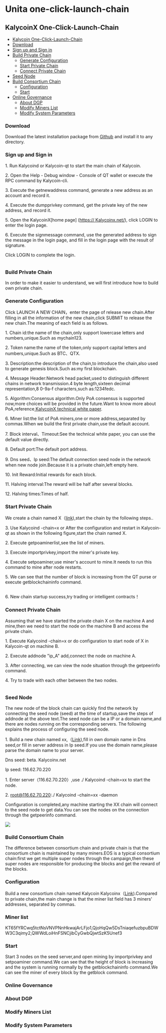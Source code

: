 # Unita one-click-launch-chain

## **KalycoinX One-Click-Launch-Chain**



* [Kalycoin One-Click-Launch-Chain](https://docs.kalycoin.io/unita-one-click-launch-chain)
* [Download](https://docs.kalycoin.io/unita-one-click-launch-chain#download)
* [Sign up and Sign in](https://docs.kalycoin.io/unita-one-click-launch-chain)
* [Build Private Chain](https://docs.kalycoin.io/unita-one-click-launch-chain)
  * [Generate Configuration](https://docs.kalycoin.io/unita-one-click-launch-chain)
  * [Start Private Chain](https://docs.kalycoin.io/unita-one-click-launch-chain)
  * [Connect Private Chain](https://docs.kalycoin.io/unita-one-click-launch-chain)
* [Seed Node](https://docs.kalycoin.io/unita-one-click-launch-chain)
* [Build Consortium Chain](https://docs.kalycoin.io/unita-one-click-launch-chain)
  * [Configuration](https://docs.kalycoin.io/unita-one-click-launch-chain)
  * [Start](https://docs.kalycoin.io/unita-one-click-launch-chain)
* [Online Governance](https://docs.kalycoin.io/unita-one-click-launch-chain)
  * [About DGP](https://docs.kalycoin.io/unita-one-click-launch-chain)
  * [Modify Miners List](https://docs.kalycoin.io/unita-one-click-launch-chain)
  * [Modify System Parameters](https://docs.kalycoin.io/unita-one-click-launch-chain)



### **Download**

Download the latest installation package from [Github](https://github.com/KalyCoinProject) and install it to any directory.

### **Sign up and Sign in**

1\.    Run Kalycoind or Kalycoin-qt to start the main chain of Kalycoin.

2\.    Open the Help - Debug window - Console of QT wallet or execute the RPC command by Kalycoin-cli.

3\.    Execute the getnewaddress command, generate a new address as an account and record it.

4\.    Execute the dumpprivkey command, get the private key of the new address, and record it.

5\.    Open the KalycoinX\[home page] ([https:// Kalycoinx.net/](https://kalycoinx.net)), click LOGIN to enter the login page.

6\.    Execute the signmessage command, use the generated address to sign the message in the login page, and fill in the login page with the result of signature.

Click LOGIN to complete the login.&#x20;

<figure><img src=".gitbook/assets/imagen (22).png" alt=""><figcaption></figcaption></figure>

### **Build Private Chain**

In order to make it easier to understand, we will first introduce how to build own private chain.

### **Generate Configuration**

Click LAUNCH A NEW CHAIN，enter the page of release new chain.After filling in all the information of the new chain,click SUBMIT to release the new chain.The meaning of each field is as follows.

1\.    Chain id:the name of the chain,only support lowercase letters and numbers,unique.Such as mychain123.

2\.    Token name:the name of the token,only support capital letters and numbers,unique.Such as BTC、QTX.

3\.    Description:the description of the chain,to introduce the chain,also used to generate genesis block.Such as:my first blockchain.

4\.    Message Header:Network head packet,used to distinguish different chains in network transmission.4 byte length,sixteen decimal representation,8 0-9a-f characters,such as:1234fedc.

5\.    Algorithm:Consensus algorithm.Only PoA consensus is supported now,more choices will be provided in the future.Want to know more about PoA,reference[ KalycoinX technical white paper](https://docs.kalycoin.io/zh/Technical-White-Paper-for-QtumX/).

6\.    Miner list:the list of PoA miners,one or more address,separated by commas.When we build the first private chain,use the default account.

7\.    Block interval、Timeout:See the technical white paper, you can use the default value directly.

8\.    Default port:The default port address.

9\.    Dns seed、Ip seed:The default connection seed node in the network when new node join.Because it is a private chain,left empty here.

10\. Init Reward:Initial rewards for each block.

11\. Halving interval:The reward will be half after several blocks.

12\. Halving times:Times of half.

### **Start Private Chain**

We create a chain named X（[link](https://kalycoinx.net/#/chain/view?chainId=xx)),start the chain by the following steps..

3\.  Use Kalycoind -chain=x or After the configuration and restart in Kalycoin-qt as shown in the following figure,start the chain named X.&#x20;

2\.    Execute getpoaminerlist,see the list of miners.

3\.    Execute importprivkey,import the miner's private key.

4\.    Execute setpoaminer,use miner's account to mine.It needs to run this command to mine after node restarts.&#x20;



5\. We can see that the number of block is increasing from the QT purse or execute getblockchaininfo command.

<figure><img src=".gitbook/assets/imagen (10).png" alt=""><figcaption></figcaption></figure>

6\.    New chain startup success,try trading or intelligent contracts！

### **Connect Private Chain**

Assuming that we have started the private chain X on the machine A and mine,then we need to start the node on the machine B and access the private chain.

1\.    Execute Kalycoind -chain=x or do configuration to start node of X in Kalycoin-qt on machine B.

2\.    Execute addnode "ip\_A" add,connect the node on machine A.

3\.    After connecting, we can view the node situation through the getpeerinfo command.

4\.  Try to trade with each other between the two nodes.

<figure><img src=".gitbook/assets/imagen (41).png" alt=""><figcaption></figcaption></figure>

### **Seed Node**

The new node of the block chain can quickly find the network by connecting the seed node (seed) at the time of startup,save the steps of addnode at the above text.The seed node can be a IP or a domain name,and there are nodes running on the corresponding servers. The following explains the process of configuring the seed node.

1\.    Build a new chain named xx,（[Link](https://kalycoinx.net/#/chain/view?chainId=xx)),fill in own domain name in Dns seed,or fill in server address in Ip seed.If you use the domain name,please parse the domain name to your server.

Dns seed:  beta. Kalycoinx.net

Ip seed:  116.62.70.220

1\.    Enter server（116.62.70.220）,use ./ Kalycoind -chain=xx to start the node.

2\.   root@116.62.70.220:./ Kalycoind -chain=xx -daemon

Configuration is completed,any machine starting the XX chain will connect to the seed node to get data.You can see the nodes on the connection through the getpeerinfo command.

&#x20;

![](<.gitbook/assets/image (29).png>)

### **Build Consortium Chain**

The difference between consortium chain and private chain is that the consortium chain is maintained by many miners.EOS is a typical consortium chain:first we get multiple super nodes through the campaign,then these super nodes are responsible for producing the blocks and get the reward of the blocks.

### **Configuration**

Build a new consortium chain named Kalycoin Kalycoinx（[Link](https://qtumx.net/#/chain/view?chainId=qtumx)).Compared to private chain,the main change is that the miner list field has 3 miners' addresses, separated by commas.

### Miner list

KT65fYRCwq5tctNsVNVPNnHkwajArLFjo1,QjoHqQw5DsTniaqefuzbpuBDWW3C3qimy2,QWWdLoiHnFSNCjibCyGwbQjwtSzK5Unef3

### **Start**

Start 3 nodes on the seed server,and open mining by importprivkey and setpoaminer command.We can see that the height of block is increasing and the system is running normally by the getblockchaininfo command.We can see the miner of every block by the getblock command.&#x20;

### **Online Governance**

### **About DGP**

### **Modify Miners List**

### **Modify System Parameters**

&#x20;
